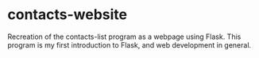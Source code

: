 # contacts-website
Recreation of the contacts-list program as a webpage using Flask. This program is my first introduction to Flask, and web development in general.

